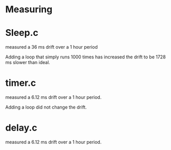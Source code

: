 # Measuring 

# Sleep.c 
measured a 36 ms drift over a 1 hour period

Adding a loop that simply runs 1000 times has increased the drift to be 1728 ms slower than ideal.

# timer.c
measured a 6.12 ms drift over a 1 hour period.

Adding a loop did not change the drift.

# delay.c
measured a 6.12 ms drift over a 1 hour period.
